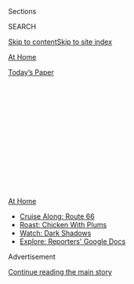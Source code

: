 <div id="app">

<div>

<div>

<div>

<div class="NYTAppHideMasthead css-1q2w90k e1suatyy0">

<div class="section css-ui9rw0 e1suatyy2">

<div class="css-eph4ug er09x8g0">

<div class="css-6n7j50">

</div>

<span class="css-1dv1kvn">Sections</span>

<div class="css-10488qs">

<span class="css-1dv1kvn">SEARCH</span>

</div>

[Skip to content](#site-content)[Skip to site index](#site-index)

</div>

<div id="masthead-section-label" class="css-1wr3we4 eaxe0e00">

[At
Home](https://www.nytimes3xbfgragh.onion/spotlight/at-home)

</div>

<div class="css-10698na e1huz5gh0">

</div>

</div>

<div id="masthead-bar-one" class="section hasLinks css-15hmgas e1csuq9d3">

<div class="css-uqyvli e1csuq9d0">

</div>

<div class="css-1uqjmks e1csuq9d1">

</div>

<div class="css-9e9ivx">

[](https://myaccount.nytimes3xbfgragh.onion/auth/login?response_type=cookie&client_id=vi)

</div>

<div class="css-1bvtpon e1csuq9d2">

[Today’s
Paper](https://www.nytimes3xbfgragh.onion/section/todayspaper)

</div>

</div>

</div>

</div>

<div data-aria-hidden="false">

<div id="site-content" data-role="main">

<div>

<div class="css-1aor85t" style="opacity:0.000000001;z-index:-1;visibility:hidden">

<div class="css-1hqnpie">

<div class="css-epjblv">

<span class="css-17xtcya">[At
Home](/spotlight/at-home)</span><span class="css-x15j1o">|</span><span class="css-fwqvlz">7
Sculpture Gardens that Merge Art With the
Landscape</span>

</div>

<div class="css-k008qs">

<div class="css-1iwv8en">

<span class="css-18z7m18"></span>

<div>

</div>

</div>

<span class="css-1n6z4y">https://nyti.ms/3i8686c</span>

<div class="css-1705lsu">

<div class="css-4xjgmj">

<div class="css-4skfbu" data-role="toolbar" data-aria-label="Social Media Share buttons, Save button, and Comments Panel with current comment count" data-testid="share-tools">

  - 
  - 
  - 
  - 
    
    <div class="css-6n7j50">
    
    </div>

  - 

</div>

</div>

</div>

</div>

</div>

</div>

<div class="css-13pd83m">

<div id="NYT_TOP_BANNER_REGION">

<div>

<div id="maps-athome-menu" class="section css-l08pwh interactive-content interactive-size-medium">

<div class="css-17ih8de interactive-body">

<div class="at-home-nav__innerContainer">

<div class="at-home-nav__title">

[At
Home](https://www.nytimes3xbfgragh.onion/spotlight/at-home?action=click&pgtype=Article&state=default&region=TOP_BANNER&context=at_home_menu)

</div>

  - [Cruise Along:
    Route 66](https://www.nytimes3xbfgragh.onion/2020/09/07/travel/route-66.html?action=click&pgtype=Article&state=default&region=TOP_BANNER&context=at_home_menu)
  - [Roast: Chicken With
    Plums](https://www.nytimes3xbfgragh.onion/2020/09/04/dining/sheet-pan-chicken.html?action=click&pgtype=Article&state=default&region=TOP_BANNER&context=at_home_menu)
  - [Watch: Dark
    Shadows](https://www.nytimes3xbfgragh.onion/2020/09/04/arts/television/dark-shadows-stream.html?action=click&pgtype=Article&state=default&region=TOP_BANNER&context=at_home_menu)
  - [Explore: Reporters' Google
    Docs](https://www.nytimes3xbfgragh.onion/interactive/2020/at-home/even-more-reporters-editors-diaries-lists-recommendations.html?action=click&pgtype=Article&state=default&region=TOP_BANNER&context=at_home_menu)

</div>

</div>

</div>

</div>

</div>

</div>

<div id="top-wrapper" class="css-1sy8kpn">

<div id="top-slug" class="css-l9onyx">

Advertisement

</div>

[Continue reading the main
story](#after-top)

<div class="ad top-wrapper" style="text-align:center;height:100%;display:block;min-height:250px">

<div id="top" class="place-ad" data-position="top" data-size-key="top">

</div>

</div>

<div id="after-top">

</div>

</div>

<div>

<div id="sponsor-wrapper" class="css-1hyfx7x">

<div id="sponsor-slug" class="css-19vbshk">

Supported by

</div>

[Continue reading the main
story](#after-sponsor)

<div id="sponsor" class="ad sponsor-wrapper" style="text-align:center;height:100%;display:block">

</div>

<div id="after-sponsor">

</div>

</div>

<div class="css-186x18t">

</div>

<div class="css-1vkm6nb ehdk2mb0">

# 7 Sculpture Gardens that Merge Art With the Landscape

</div>

This fall, getting culture outdoors is even more restorative than usual.
Here are some options across the country.

<div class="css-79elbk" data-testid="photoviewer-wrapper">

<div class="css-z3e15g" data-testid="photoviewer-wrapper-hidden">

</div>

<div class="css-1a48zt4 ehw59r15" data-testid="photoviewer-children">

![<span class="css-16f3y1r e13ogyst0" data-aria-hidden="true">The
Grounds for Sculpture in Hamilton, N.J., was created by the sculptor
Seward
Johnson.</span><span class="css-cnj6d5 e1z0qqy90" itemprop="copyrightHolder"><span class="css-1ly73wi e1tej78p0">Credit...</span><span><span>via
Grounds For Sculpture; David Michael
Howarth</span></span></span>](https://static01.graylady3jvrrxbe.onion/images/2020/09/06/multimedia/06ah-sculpturegarden1/merlin_176442309_a90cdecc-c66a-4f65-9d70-b7a939152c2b-articleLarge.jpg?quality=75&auto=webp&disable=upscale)

</div>

</div>

<div class="css-18e8msd">

<div class="css-vp77d3 epjyd6m0">

<div class="css-1baulvz">

By [<span class="css-1baulvz last-byline" itemprop="name">Thessaly La
Force</span>](https://www.nytimes3xbfgragh.onion/by/thessaly-la-force)

</div>

</div>

  - 
    
    <div class="css-ld3wwf e16638kd2">
    
    Published Sept. 5, 2020Updated Sept. 8,
    2020
    
    </div>

  - 
    
    <div class="css-4xjgmj">
    
    <div class="css-pvvomx" data-role="toolbar" data-aria-label="Social Media Share buttons, Save button, and Comments Panel with current comment count" data-testid="share-tools">
    
      - 
      - 
      - 
      - 
        
        <div class="css-6n7j50">
        
        </div>
    
      - 
    
    </div>
    
    </div>

</div>

</div>

<div class="section meteredContent css-1r7ky0e" name="articleBody" itemprop="articleBody">

<div class="css-1fanzo5 StoryBodyCompanionColumn">

<div class="css-53u6y8">

Many museums and galleries across the country have cautiously begun to
reopen in recent weeks, offering a chance for the culture-starved to
enjoy a moment of reprieve with their favorite works of art. Still, the
lines can be long, and timed ticketing limits a more impulsive visit.

These seven sculpture gardens or outdoor art spaces — ranging from
world-class art collections to more hidden and eccentric destinations —
are especially appealing beginning this month, when the weather is ideal
for strolling outside and the fall programming and curatorial programs
(some of them delayed from closings this summer) begin in earnest.

## [Grounds for Sculpture](https://www.groundsforsculpture.org/)

Hamilton, N.J.

This 42-acre park and museum was founded in 1992 by the American artist
Seward Johnson, with the hope of promoting a better understanding of
contemporary sculpture. Close to 300 works by artists such as Beverly
Pepper, Kiki Smith, Anthony Caro, Magdalena Abakanowicz and Autin Wright
populate the grounds, where natural woodlands, ponds and bamboo groves
are set alongside paved terraces, pergolas and courtyards where the
occasional peacock may make an appearance. Included, of course, are
several of Johnson’s own pop-art-inflected, larger-than-life figures.
Families with children under 12 can purchase an ArtBox — a beginner’s
sculpture kit — in advance of their visit. Don’t miss the recently
installed show “Rebirth,” composed of six works made from steel elevator
cables by the Taiwanese sculptor Kang Muxiang.

</div>

</div>

<div class="css-1fanzo5 StoryBodyCompanionColumn">

<div class="css-53u6y8">

## [Storm King Art Center](https://stormking.org/)

Cornwall, N.Y.

Named after Storm King Mountain located along the Hudson River and built
on what now encompasses 500 acres, this open-air museum is home to some
of the best contemporary and mid-20th-century sculpture. Works from
artists such as Alexander Calder, Richard Serra and Louise Bourgeois
have been carefully installed in relation to the landscape, where at
every turn you encounter stunning vistas, especially as leaves begin to
change. A visitor favorite is Maya Lin’s 2009 “Storm King Wavefield” —
seven undulating rows sculpted into the land itself. Part of the appeal
of Storm King is its excellently curated exhibition program. This fall
there are two new outdoor works inspired by the local landscape: an
installation of Kiki Smith’s large-scale flag textiles and Martha
Tuttle’s cairns. Visitors must book ahead online. Timed-entry tickets
are released in two-week blocks every Wednesday; $20 each for the first
two people in a car. The museum is offering free admission this year to
frontline medical workers, active military and their families and
others.

</div>

</div>

<div class="css-79elbk" data-testid="photoviewer-wrapper">

<div class="css-z3e15g" data-testid="photoviewer-wrapper-hidden">

</div>

<div class="css-1a48zt4 ehw59r15" data-testid="photoviewer-children">

![<span class="css-16f3y1r e13ogyst0" data-aria-hidden="true">“Spoonbridge
and Cherry” is at the heart of the Minneapolis Sculpture
Garden.</span><span class="css-cnj6d5 e1z0qqy90" itemprop="copyrightHolder"><span class="css-1ly73wi e1tej78p0">Credit...</span><span>Raymond
Boyd/Getty
Images</span></span>](https://static01.graylady3jvrrxbe.onion/images/2020/09/06/multimedia/06ah-sculpturegarden2/merlin_176527371_902ca061-939d-4eff-a2e6-b580228422e8-articleLarge.jpg?quality=75&auto=webp&disable=upscale)

</div>

</div>

<div class="css-1fanzo5 StoryBodyCompanionColumn">

<div class="css-53u6y8">

## [The Minneapolis Sculpture Garden](https://walkerart.org/visit/garden)

Minneapolis

Built in 1988, and one of the country’s premier sculpture gardens, the
Minneapolis Sculpture Garden is open to the public from 6 a.m. to
midnight, with more than 60 works of art across 19 campus acres — all
free. Though most visitors are drawn to the garden’s inaugural
centerpiece, “Spoonbridge and Cherry,” by Claes Oldenburg and Coosje van
Bruggen, there are many other important works of art from artists like
Sol Lewitt, Eva Rothschild and James Turrell. In 2017, the gardens
underwent an extensive renovation. Pieces from contemporary artists such
as Theaster Gates and Katherina Fritsch were added, and a former wetland
was restored and planted with native flora to help feed essential and
imperiled pollinators such as monarch butterflies and bees. The garden
is an ongoing collaboration between the city’s parks department and the
Walker Art Center, which, through a ticketed and timed system, is also
now open to the public.

</div>

</div>

<div class="css-1fanzo5 StoryBodyCompanionColumn">

<div class="css-53u6y8">

## [The Clark Art Institute](https://www.clarkart.edu/)

Williamstown, Mass.

<div id="NYT_MAIN_CONTENT_2_REGION" class="css-9tf9ac">

<div>

</div>

</div>

Three hours north of New York City in the bucolic Berkshires sits the
Clark, whose indoor collection of French Impressionism and 19th-century
academic painting is matched only by its expansive 140-acre campus and
recent outstanding architectural additions from Tadao Ando and Annabelle
Selldorf. The Clark is one of the three great museums in the area — the
other two being MASS MoCA and the Williams College Museum.
“Ground/work,” the Clark’s first outdoor exhibition, opens on Oct.
5, featuring newly commissioned work from the artists Kelly Akashi,
Nairy Baghramian, Eva LeWitt, Jennie C. Jones, Analia Saban and Haegue
Yang. Each was asked to create work in dialogue with the Clark’s natural
terrain.

## [Crystal Bridges Museum of American Art](https://crystalbridges.org/)

Bentonville, Ark.

Located in the northwestern corner of Arkansas and opened in 2011,
Crystal Bridges was developed largely by Alice Walton, daughter of Sam
Walton of the Walmart fortune. The museum, which was designed by the
Israeli architect Moshe Safdie, has amassed an impressive collection of
American art that includes works by Jasper Johns, Ruth Asawa, Georgia
O’Keeffe, Josef and Anni Albers and many others. Parts of it are now
open to the public (although the Frank Lloyd Wright House on its campus
remains closed), with timed tickets and walk-up entry. One hundred and
twenty acres of Ozark forest surround the museum, offering five miles of
walking and biking trails, with artwork throughout, including pieces by
Carol Bove, Deborah Butterfield and R. Buckminster Fuller. Every Friday,
the museum offers a ticketed, free and family-friendly concert,
performance or art
activity.

</div>

</div>

<div class="css-79elbk" data-testid="photoviewer-wrapper">

<div class="css-z3e15g" data-testid="photoviewer-wrapper-hidden">

</div>

<div class="css-1a48zt4 ehw59r15" data-testid="photoviewer-children">

<div class="css-1xdhyk6 erfvjey0">

<span class="css-1ly73wi e1tej78p0">Image</span>

<div class="css-zjzyr8">

<div data-testid="lazyimage-container" style="height:257.77777777777777px">

</div>

</div>

</div>

<span class="css-16f3y1r e13ogyst0" data-aria-hidden="true">“Accurate
Figure,” by Tony Cragg, at the Nasher Sculpture
Center.</span><span class="css-cnj6d5 e1z0qqy90" itemprop="copyrightHolder"><span class="css-1ly73wi e1tej78p0">Credit...</span><span>Artists
Rights Society (ARS), New York/VG Bild-Kunst, Bonn; Carolyn
Brown</span></span>

</div>

</div>

<div class="css-1fanzo5 StoryBodyCompanionColumn">

<div class="css-53u6y8">

## [Nasher Sculpture Center](https://www.nashersculpturecenter.org/)

Dallas

This museum, built by the larger-than-life Dallas philanthropist and
real estate developer Raymond Nasher and his wife, Patsy, and located in
the downtown arts district, brings together a vast collection of
sculptural masterpieces, with works from the French sculptor Auguste
Rodin, as well as Pablo Picasso, Ellsworth Kelly, Barbara Hepworth and
many others. The museum, which was designed by Renzo Piano in 1997, is
now admitting visitors, with a timed ticket system. The 1.5-acre garden
designed by the landscape architect Peter Walker adds to the serenity of
the place. Works on view outdoors this month include Willem de Kooning’s
“Seated Woman” and Hepworth’s “Squares With Two Circles (Monolith)” as
well as pieces by Joan Miró and Mark di
Suvero.

</div>

</div>

<div class="css-1fanzo5 StoryBodyCompanionColumn">

<div class="css-53u6y8">

## [California Scenario](https://www.southcoastplaza.com/stories/2016/12/noguchi-garden/)

Costa Mesa, Calif.

The sculptor Isamu Noguchi is perhaps most closely associated with his
museum in Queens (reopening this month), which he created to preserve
the site-specific nature of his work, ranging from lamps to coffee
tables to monumental sculpture. In 1979, the Segerstrom family — one of
Southern California’s leading patrons of the arts — commissioned the
prolific Japanese-American artist to create a sculpture garden for the
South Coast Plaza shopping mall, built on top of the lima bean ranch
from which the Segerstroms originally made their fortune. Partly a work
of abstract land-art and partly a riff on a Zen rock garden, California
Scenario — open and free to the public — is a geometric tribute to the
area’s landscape.

</div>

</div>

<div>

</div>

</div>

<div>

</div>

<div>

</div>

<div>

</div>

<div>

<div id="bottom-wrapper" class="css-1ede5it">

<div id="bottom-slug" class="css-l9onyx">

Advertisement

</div>

[Continue reading the main
story](#after-bottom)

<div id="bottom" class="ad bottom-wrapper" style="text-align:center;height:100%;display:block;min-height:90px">

</div>

<div id="after-bottom">

</div>

</div>

</div>

</div>

</div>

## Site Index

<div>

</div>

## Site Information Navigation

  - [© <span>2020</span> <span>The New York Times
    Company</span>](https://help.nytimes3xbfgragh.onion/hc/en-us/articles/115014792127-Copyright-notice)

<!-- end list -->

  - [NYTCo](https://www.nytco.com/)
  - [Contact
    Us](https://help.nytimes3xbfgragh.onion/hc/en-us/articles/115015385887-Contact-Us)
  - [Work with us](https://www.nytco.com/careers/)
  - [Advertise](https://nytmediakit.com/)
  - [T Brand Studio](http://www.tbrandstudio.com/)
  - [Your Ad
    Choices](https://www.nytimes3xbfgragh.onion/privacy/cookie-policy#how-do-i-manage-trackers)
  - [Privacy](https://www.nytimes3xbfgragh.onion/privacy)
  - [Terms of
    Service](https://help.nytimes3xbfgragh.onion/hc/en-us/articles/115014893428-Terms-of-service)
  - [Terms of
    Sale](https://help.nytimes3xbfgragh.onion/hc/en-us/articles/115014893968-Terms-of-sale)
  - [Site
    Map](https://spiderbites.nytimes3xbfgragh.onion)
  - [Help](https://help.nytimes3xbfgragh.onion/hc/en-us)
  - [Subscriptions](https://www.nytimes3xbfgragh.onion/subscription?campaignId=37WXW)

</div>

</div>

</div>

</div>
